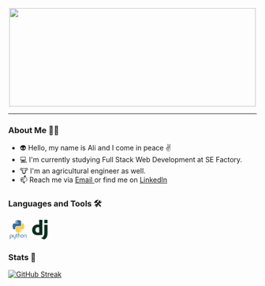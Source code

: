 <div id="header" align="center">
  <img src="https://media.giphy.com/media/l3vR85PnGsBwu1PFK/giphy.gif" align="center" width="500" height="200">
</div>
<hr>

### About Me 🙋‍♂️

- 👽 Hello, my name is Ali and I come in peace ✌️
- 💻 I'm currently studying Full Stack Web Development at SE Factory.
- 🐮 I'm an agricultural engineer as well.
- 📫 Reach me via <a href="mailto: Olliek95@gmail.com"> Email </a> or find me on <a href="https://www.linkedin.com/in/ali-olliek-7387ba172/"> LinkedIn </a>

### Languages and Tools 🛠️
<span> <img src="https://github.com/devicons/devicon/blob/master/icons/python/python-original-wordmark.svg" width="40" height="40"> </span>
<span> <img src="https://github.com/devicons/devicon/blob/master/icons/django/django-plain.svg" width="40" height="40"> </span>

### Stats 💯
[![GitHub Streak](http://github-readme-streak-stats.herokuapp.com?user=AliOlliek&theme=onedark&hide_border=true&date_format=M%20j%5B%2C%20Y%5D)](https://git.io/streak-stats)

